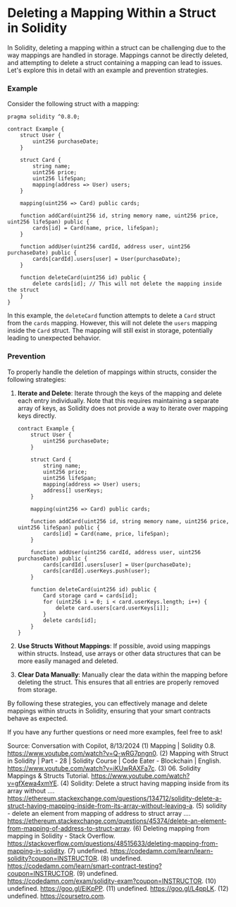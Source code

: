 # Deleting a Mapping Within a Struct in Solidity

In Solidity, deleting a mapping within a struct can be challenging due to the way mappings are handled in storage. Mappings cannot be directly deleted, and attempting to delete a struct containing a mapping can lead to issues. Let's explore this in detail with an example and prevention strategies.

### Example

Consider the following struct with a mapping:

```solidity
pragma solidity ^0.8.0;

contract Example {
    struct User {
        uint256 purchaseDate;
    }

    struct Card {
        string name;
        uint256 price;
        uint256 lifeSpan;
        mapping(address => User) users;
    }

    mapping(uint256 => Card) public cards;

    function addCard(uint256 id, string memory name, uint256 price, uint256 lifeSpan) public {
        cards[id] = Card(name, price, lifeSpan);
    }

    function addUser(uint256 cardId, address user, uint256 purchaseDate) public {
        cards[cardId].users[user] = User(purchaseDate);
    }

    function deleteCard(uint256 id) public {
        delete cards[id]; // This will not delete the mapping inside the struct
    }
}
```

In this example, the `deleteCard` function attempts to delete a `Card` struct from the `cards` mapping. However, this will not delete the `users` mapping inside the `Card` struct. The mapping will still exist in storage, potentially leading to unexpected behavior.

### Prevention

To properly handle the deletion of mappings within structs, consider the following strategies:

1. **Iterate and Delete**: Iterate through the keys of the mapping and delete each entry individually. Note that this requires maintaining a separate array of keys, as Solidity does not provide a way to iterate over mapping keys directly.

   ```solidity
   contract Example {
       struct User {
           uint256 purchaseDate;
       }

       struct Card {
           string name;
           uint256 price;
           uint256 lifeSpan;
           mapping(address => User) users;
           address[] userKeys;
       }

       mapping(uint256 => Card) public cards;

       function addCard(uint256 id, string memory name, uint256 price, uint256 lifeSpan) public {
           cards[id] = Card(name, price, lifeSpan);
       }

       function addUser(uint256 cardId, address user, uint256 purchaseDate) public {
           cards[cardId].users[user] = User(purchaseDate);
           cards[cardId].userKeys.push(user);
       }

       function deleteCard(uint256 id) public {
           Card storage card = cards[id];
           for (uint256 i = 0; i < card.userKeys.length; i++) {
               delete card.users[card.userKeys[i]];
           }
           delete cards[id];
       }
   }
   ```

2. **Use Structs Without Mappings**: If possible, avoid using mappings within structs. Instead, use arrays or other data structures that can be more easily managed and deleted.

3. **Clear Data Manually**: Manually clear the data within the mapping before deleting the struct. This ensures that all entries are properly removed from storage.

By following these strategies, you can effectively manage and delete mappings within structs in Solidity, ensuring that your smart contracts behave as expected.

If you have any further questions or need more examples, feel free to ask!

Source: Conversation with Copilot, 8/13/2024
(1) Mapping | Solidity 0.8. https://www.youtube.com/watch?v=Q-wRG7pngn0.
(2) Mapping with Struct in Solidity | Part - 28 | Solidity Course | Code Eater - Blockchain | English. https://www.youtube.com/watch?v=iKUwRAXFa7c.
(3) 06. Solidity Mappings & Structs Tutorial. https://www.youtube.com/watch?v=gfXewa4xmYE.
(4) Solidity: Delete a struct having mapping inside from its array without .... https://ethereum.stackexchange.com/questions/134712/solidity-delete-a-struct-having-mapping-inside-from-its-array-without-leaving-a.
(5) solidity - delete an element from mapping of address to struct array .... https://ethereum.stackexchange.com/questions/45374/delete-an-element-from-mapping-of-address-to-struct-array.
(6) Deleting mapping from mapping in Solidity - Stack Overflow. https://stackoverflow.com/questions/48515633/deleting-mapping-from-mapping-in-solidity.
(7) undefined. https://codedamn.com/learn/learn-solidity?coupon=INSTRUCTOR.
(8) undefined. https://codedamn.com/learn/smart-contract-testing?coupon=INSTRUCTOR.
(9) undefined. https://codedamn.com/exam/solidity-exam?coupon=INSTRUCTOR.
(10) undefined. https://goo.gl/EiKpPP.
(11) undefined. https://goo.gl/L4ppLK.
(12) undefined. https://coursetro.com.